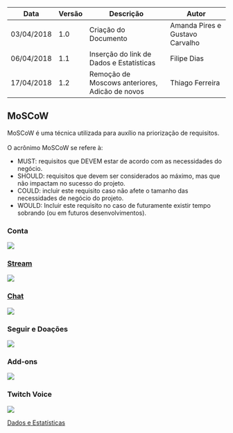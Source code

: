 |Data|Versão|Descrição|Autor|
|----|------|---------|-----|
|03/04/2018|1.0|Criação do Documento|Amanda Pires e Gustavo Carvalho|
|06/04/2018|1.1|Inserção do link de Dados e Estatísticas|Filipe Dias|
|17/04/2018|1.2|Remoção de Moscows anteriores, Adicão de novos|Thiago Ferreira|
## MoSCoW
MoSCoW é uma técnica utilizada para auxílio na priorização de requisitos. <br>
<br>
O acrônimo MoSCoW se refere à:
* MUST: requisitos que DEVEM estar de acordo com as necessidades do negócio.
* SHOULD: requisitos que devem ser considerados ao máximo, mas que não impactam no sucesso do projeto.
* COULD: incluir este requisito caso não afete o tamanho das necessidades de negócio do projeto.
* WOULD: Incluir este requisito no caso de futuramente existir tempo sobrando (ou em futuros desenvolvimentos).
### Conta
![](https://raw.githubusercontent.com/gabrielziegler3/Requisitos-2018-1/master/imagens/Imagens_MoSCoW/Neo-moscow/moscowconta.png)
### [Stream](Stream)
![](https://raw.githubusercontent.com/gabrielziegler3/Requisitos-2018-1/master/imagens/Imagens_MoSCoW/Neo-moscow/moscowstream.png)
### [Chat](Group-Chat)
![](https://raw.githubusercontent.com/gabrielziegler3/Requisitos-2018-1/master/imagens/Imagens_MoSCoW/Neo-moscow/moscowchat.png)
### Seguir e Doações
![](https://raw.githubusercontent.com/gabrielziegler3/Requisitos-2018-1/master/imagens/Imagens_MoSCoW/Neo-moscow/moscowfollow.png)
### Add-ons
![](https://raw.githubusercontent.com/gabrielziegler3/Requisitos-2018-1/master/imagens/Imagens_MoSCoW/Neo-moscow/moscowaddons.png)

### Twitch Voice
![](https://raw.githubusercontent.com/gabrielziegler3/Requisitos-2018-1/master/imagens/Imagens_MoSCoW/Neo-moscow/moscowvoice.png)

[Dados e Estatísticas](Dados-e-Estat%C3%ADsticas)

